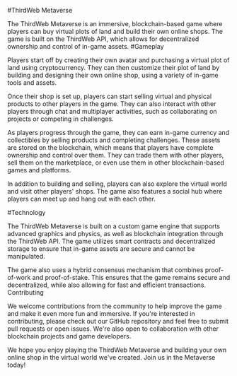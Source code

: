 #ThirdWeb Metaverse

The ThirdWeb Metaverse is an immersive, blockchain-based game where players can buy virtual plots of land and build their own online shops. The game is built on the ThirdWeb API, which allows for decentralized ownership and control of in-game assets.
#Gameplay

Players start off by creating their own avatar and purchasing a virtual plot of land using cryptocurrency. They can then customize their plot of land by building and designing their own online shop, using a variety of in-game tools and assets.

Once their shop is set up, players can start selling virtual and physical products to other players in the game. They can also interact with other players through chat and multiplayer activities, such as collaborating on projects or competing in challenges.

As players progress through the game, they can earn in-game currency and collectibles by selling products and completing challenges. These assets are stored on the blockchain, which means that players have complete ownership and control over them. They can trade them with other players, sell them on the marketplace, or even use them in other blockchain-based games and platforms.

In addition to building and selling, players can also explore the virtual world and visit other players' shops. The game also features a social hub where players can meet up and hang out with each other.

#Technology

The ThirdWeb Metaverse is built on a custom game engine that supports advanced graphics and physics, as well as blockchain integration through the ThirdWeb API. The game utilizes smart contracts and decentralized storage to ensure that in-game assets are secure and cannot be manipulated.

The game also uses a hybrid consensus mechanism that combines proof-of-work and proof-of-stake. This ensures that the game remains secure and decentralized, while also allowing for fast and efficient transactions.
Contributing

We welcome contributions from the community to help improve the game and make it even more fun and immersive. If you're interested in contributing, please check out our GitHub repository and feel free to submit pull requests or open issues. We're also open to collaboration with other blockchain projects and game developers.

We hope you enjoy playing the ThirdWeb Metaverse and building your own online shop in the virtual world we've created. Join us in the Metaverse today!
